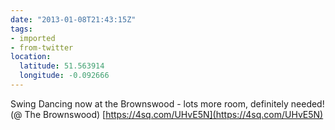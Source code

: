 ```yaml
---
date: "2013-01-08T21:43:15Z"
tags:
- imported
- from-twitter
location:
  latitude: 51.563914
  longitude: -0.092666
---
```

Swing Dancing now at the Brownswood - lots more room, definitely needed! \(@ The Brownswood) [https://4sq.com/UHvE5N](https://4sq.com/UHvE5N)

